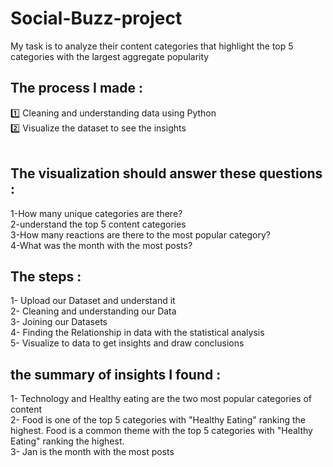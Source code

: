 # Social-Buzz-project
My task is to analyze their content categories that highlight the top 5 categories with the largest aggregate popularity</br>
## The process I made :</br>
1️⃣ Cleaning and understanding data using Python </br>
2️⃣ Visualize the dataset to see the insights </br>
</br>
## The visualization should answer these questions :
1-How many unique categories are there?</br>
2-understand the top 5 content categories</br>
3-How many reactions are there to the most popular category?</br>
4-What was the month with the most posts?</br>

## The steps :
1- Upload our Dataset and understand it </br>
2- Cleaning and understanding our Data </br>
3- Joining our Datasets </br>
4- Finding the Relationship in data with the statistical analysis </br>
5- Visualize to data to get insights and draw conclusions </br>

## the summary of insights I found :
1- Technology and Healthy eating are the two most popular categories of content </br>
2- Food is one of the top 5 categories with "Healthy Eating" ranking the highest. Food is a common theme with the top 5 categories with "Healthy Eating" ranking the highest. </br>
3- Jan is the month with the most posts </br>

